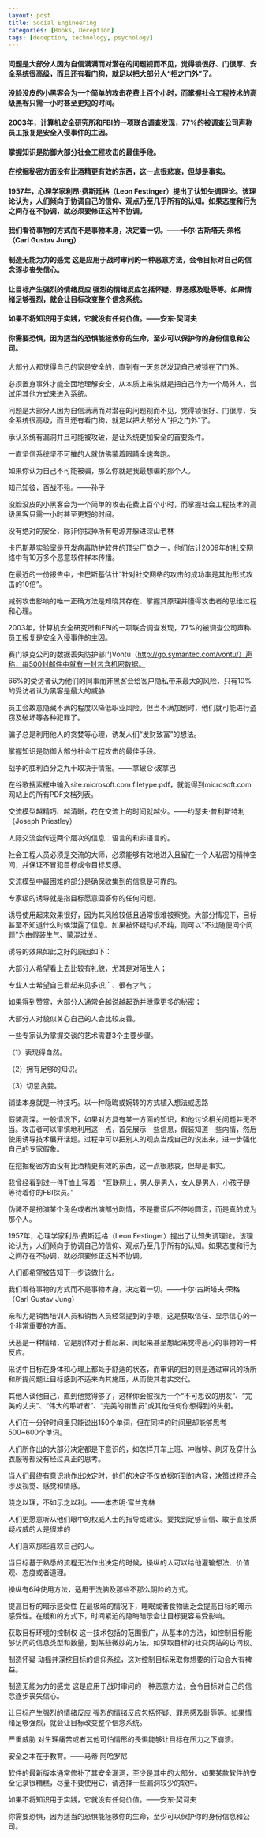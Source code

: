 ```yaml
---
layout: post
title: Social Engineering
categories: [Books, Deception]
tags: [deception, technology, psychology]
---
```

#### 问题是大部分人因为自信满满而对潜在的问题视而不见，觉得锁很好、门很厚、安全系统很高级，而且还有看门狗，就足以把大部分人“拒之门外”了。
#### 没脸没皮的小黑客会为一个简单的攻击花费上百个小时，而掌握社会工程技术的高级黑客只需一小时甚至更短的时间。
#### 2003年，计算机安全研究所和FBI的一项联合调查发现，77%的被调查公司声称员工报复是安全入侵事件的主因。
#### 掌握知识是防御大部分社会工程攻击的最佳手段。
#### 在挖掘秘密方面没有比酒精更有效的东西，这一点很悲哀，但却是事实。
#### 1957年，心理学家利昂·费斯廷格（Leon Festinger）提出了认知失调理论。该理论认为，人们倾向于协调自己的信仰、观点乃至几乎所有的认知。如果态度和行为之间存在不协调，就必须要修正这种不协调。
#### 我们看待事物的方式而不是事物本身，决定着一切。——卡尔·古斯塔夫·荣格（Carl Gustav Jung）
#### 制造无能为力的感觉 这是应用于战时审问的一种恶意方法，会令目标对自己的信念逐步丧失信心。
#### 让目标产生强烈的情绪反应 强烈的情绪反应包括怀疑、罪恶感及耻辱等。如果情绪足够强烈，就会让目标改变整个信念系统。
#### 如果不将知识用于实践，它就没有任何价值。——安东·契诃夫
#### 你需要恐惧，因为适当的恐惧能拯救你的生命，至少可以保护你的身份信息和公司。
<!-- more -->
大部分人都觉得自己的家是安全的，直到有一天忽然发现自己被锁在了门外。

必须置身事外才能全面地理解安全，从本质上来说就是把自己作为一个局外人，尝试用其他方式来进入系统。

问题是大部分人因为自信满满而对潜在的问题视而不见，觉得锁很好、门很厚、安全系统很高级，而且还有看门狗，就足以把大部分人“拒之门外”了。

承认系统有漏洞并且可能被攻破，是让系统更加安全的首要条件。

一直坚信系统坚不可摧的人就仿佛蒙着眼睛全速奔跑。

如果你认为自己不可能被骗，那么你就是我最想骗的那个人。

知己知彼，百战不殆。——孙子

没脸没皮的小黑客会为一个简单的攻击花费上百个小时，而掌握社会工程技术的高级黑客只需一小时甚至更短的时间。

没有绝对的安全，除非你拔掉所有电源并躲进深山老林

卡巴斯基实验室是开发病毒防护软件的顶尖厂商之一，他们估计2009年的社交网络中有10万多个恶意软件样本传播。

在最近的一份报告中，卡巴斯基估计“针对社交网络的攻击的成功率是其他形式攻击的10倍”。

减弱攻击影响的唯一正确方法是知晓其存在、掌握其原理并懂得攻击者的思维过程和心理。

2003年，计算机安全研究所和FBI的一项联合调查发现，77%的被调查公司声称员工报复是安全入侵事件的主因。

赛门铁克公司的数据丢失防护部门Vontu（http://go.symantec.com/vontu/）声称，每500封邮件中就有一封包含机密数据。

66%的受访者认为他们的同事而非黑客会给客户隐私带来最大的风险，只有10%的受访者认为黑客是最大的威胁

员工会故意隐藏不满的程度以降低职业风险。但当不满加剧时，他们就可能进行盗窃及破坏等各种犯罪了。

骗子总是利用他人的贪婪等心理，诱发人们“发财致富”的想法。

掌握知识是防御大部分社会工程攻击的最佳手段。

战争的胜利百分之九十取决于情报。——拿破仑·波拿巴

在谷歌搜索框中输入site:microsoft.com filetype:pdf，就能得到microsoft.com网站上的所有PDF文档列表。

交流模型越精巧、越清晰，花在交流上的时间就越少。——约瑟夫·普利斯特利（Joseph Priestley）

人际交流会传送两个层次的信息：语言的和非语言的。

社会工程人员必须是交流的大师，必须能够有效地进入且留在一个人私密的精神空间，并保证不冒犯目标或令目标反感。

交流模型中最困难的部分是确保收集到的信息是可靠的。

专家级的诱导就是指目标愿意回答你的任何问题。

诱导使用起来效果很好，因为其风险较低且通常很难被察觉。大部分情况下，目标甚至不知道什么时候泄露了信息。如果被怀疑动机不纯，则可以“不过随便问个问题”为由假装生气、蒙混过关。

诱导的效果如此之好的原因如下：

大部分人希望看上去比较有礼貌，尤其是对陌生人；

专业人士希望自己看起来见多识广、很有才气；

如果得到赞赏，大部分人通常会越说越起劲并泄露更多的秘密；

大部分人对貌似关心自己的人会比较友善。

一些专家认为掌握交谈的艺术需要3个主要步骤。

（1）表现得自然。

（2）拥有足够的知识。

（3）切忌贪婪。

铺垫本身就是一种技巧。以一种隐晦或婉转的方式植入想法或思路

假装高深。一般情况下，如果对方具有某一方面的知识，和他讨论相关问题并无不当。攻击者可以审慎地利用这一点，首先展示一些信息，假装知道一些内情，然后使用诱导技术展开话题。过程中可以把别人的观点当成自己的说出来，进一步强化自己的专家假象。

在挖掘秘密方面没有比酒精更有效的东西，这一点很悲哀，但却是事实。

我曾经看到过一件T恤上写着：“互联网上，男人是男人，女人是男人，小孩子是等待着你的FBI探员。”

伪装不是扮演某个角色或者出演部分剧情，不是撒谎后不停地圆谎，而是真的成为那个人。

1957年，心理学家利昂·费斯廷格（Leon Festinger）提出了认知失调理论。该理论认为，人们倾向于协调自己的信仰、观点乃至几乎所有的认知。如果态度和行为之间存在不协调，就必须要修正这种不协调。

人们都希望被告知下一步该做什么。

我们看待事物的方式而不是事物本身，决定着一切。——卡尔·古斯塔夫·荣格（Carl Gustav Jung）

亲和力是销售培训人员和销售人员经常提到的字眼，这是获取信任、显示信心的一个非常重要的方面。

厌恶是一种情绪，它是肌体对于看起来、闻起来甚至想起来觉得恶心的事物的一种反应。

采访中目标在身体和心理上都处于舒适的状态，而审讯的目的则是通过审讯的场所和所提问题让目标感到不适来向其施压，从而使其老实交代。

其他人谈他自己，直到他觉得够了，这样你会被视为一个“不可思议的朋友”、“完美的丈夫”、“伟大的聆听者”、“完美的销售员”或其他任何你想得到的头衔。

人们在一分钟时间里只能说出150个单词，但在同样的时间里却能够思考500~600个单词。

人们所作出的大部分决定都是下意识的，如怎样开车上班、冲咖啡、刷牙及穿什么衣服等都没有经过真正的思考。

当人们最终有意识地作出决定时，他们的决定不仅依据听到的内容，决策过程还会涉及视觉、感觉和情感。

晓之以理，不如示之以利。——本杰明·富兰克林

人们更愿意听从他们眼中的权威人士的指导或建议。要找到足够自信、敢于直接质疑权威的人是很难的

人们喜欢那些喜欢自己的人。

当目标基于熟悉的流程无法作出决定的时候，操纵的人可以给他灌输想法、价值观、态度或者道理。

操纵有6种使用方法，适用于洗脑及那些不那么阴险的方式。

提高目标的暗示感受性 在最极端的情况下，睡眠或者食物匮乏会提高目标的暗示感受性。在缓和的方式下，时间紧迫的隐晦暗示会让目标更容易受影响。

获取目标环境的控制权 这一技术包括的范围很广，从基本的方法，如控制目标能够访问的信息类型和数量，到某些微妙的方法，如获取目标的社交网站的访问权。

制造怀疑 动摇并深挖目标的信仰系统，这对控制目标采取你想要的行动会大有裨益。

制造无能为力的感觉 这是应用于战时审问的一种恶意方法，会令目标对自己的信念逐步丧失信心。

让目标产生强烈的情绪反应 强烈的情绪反应包括怀疑、罪恶感及耻辱等。如果情绪足够强烈，就会让目标改变整个信念系统。

严重威胁 对生理痛苦或者其他可怕情形的畏惧能够让目标在压力之下崩溃。

安全之本在于教育。——马蒂·阿哈罗尼

软件的最新版本通常修补了其安全漏洞，至少是其中的大部分。如果某款软件的安全记录很糟糕，尽量不要使用它，请选择一些漏洞较少的软件。

如果不将知识用于实践，它就没有任何价值。——安东·契诃夫

你需要恐惧，因为适当的恐惧能拯救你的生命，至少可以保护你的身份信息和公司。
